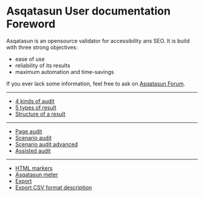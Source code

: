 # Asqatasun User documentation Foreword

Asqatasun is an opensource validator for accessibility ans SEO. It is build with three strong objectives:

* ease of use
* reliability of its results
* maximum automation and time-savings

If you ever lack some information, feel free to ask on [Asqatasun Forum](http://forum.asqatasun.org/).

---

* [4 kinds of audit](userdoc-01-4-audits.md)
* [5 types of result](userdoc-02-5-results.md)
* [Structure of a result](userdoc-02b-structure_of_a_result.md)

---

* [Page audit](userdoc-03-page-audit.md)
* [Scenario audit](userdoc-04-scenario-audit.md)
* [Scenario audit advanced](userdoc-05-scenario-audit-advanced.md)
* [Assisted audit](userdoc-06-assisted-audit.md)

---

* [HTML markers](userdoc-07-HTML-markers.md)
* [Asqatasun meter](userdoc-08-score-asqatasun-meter.md)
* [Export](userdoc-09-export.md)
* [Export CSV format description](userdoc-09a-export-format_CSV.md)



